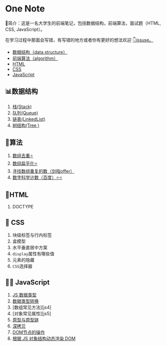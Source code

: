 # One Note

🔎简介：这是一名大学生的前端笔记，包括数据结构，前端算法，面试题（HTML, CSS, JavaScript）。

在学习过程中那面会写错，有写错的地方或者你有更好的想法欢迎 [👇issuse。](https://github.com/Elgar17/one-note/issues/new)

- [数据结构（data structure）](./01data-structure/00RED.md)
- [前端算法（algorithm）](./02algorithm/00RED.md)
- [HTML](./03html/00RED.md)
- [CSS](./04css/00RED.md)
- [JavaScript](./05javaScript/00RED.md)





## 📊数据结构
1. [栈(Stack)](./01data-structure/01Stack(栈)/Stack.md)
2. [队列(Queue)](./01data-structure/02Queue(队列)/queue.md)
3. [链表(LinkedList)](./01data-structure/03LinkedList(链表)/linkedList.md)
4. [树结构(Tree )](./01data-structure/04Tree(树)/树.md)


## 🔐算法
1. [数组去重⭐](./02algorithm/01.md)
2. [数组扁平化⭐](./02algorithm/02.md)
3. [寻找数组重复的数（剑指offer）](./02algorithm/03.md)
4. [数字科学计数（百度）⭐⭐](./02algorithm/04.md)



## 📃HTML 
1. DOCTYPE

## 🎨 CSS

1. 块级标签与行内标签
2. 盒模型
3. 水平垂直居中方案
4. `display`属性有哪些值
5. 元素的隐藏
6. `CSS`选择器


## 🏃‍♂️ JavaScript

1. [JS 数据类型][js1]
3. [数据类型转换][js3]
4. [数组常见方法][js4]
5. [对象常见属性][js5]
6. [原型与原型链][js6]
7. [深拷贝][js7]
8. [DOM节点的操作][js8]
9. [根据 JS 对象结构动态渲染 DOM][js9]

[js1]: ././05javascript/01.md
[js3]: ./05javascript/02.md
[js6]: ./05javascript/06.md
[js7]: ./05javascript/07.js
[js8]: ./05javascript/08.md
[js9]: ./05javascript/09.md







